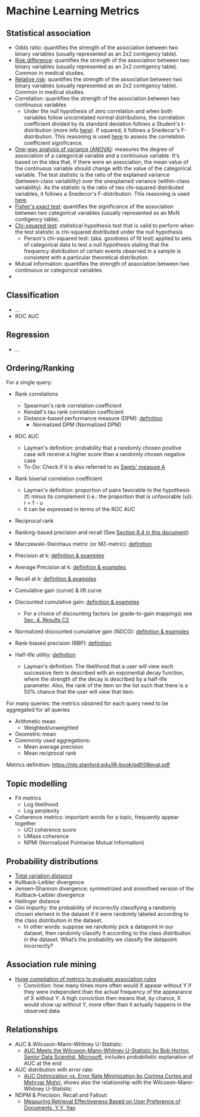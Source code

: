 
# Machine Learning Metrics
## Statistical association
- Odds ratio: quantifies the strength of the association between two binary variables (usually represented as an 2x2 contigency table).
- [Risk difference](https://en.wikipedia.org/wiki/Risk_difference): quantifies the strength of the association between two binary variables (usually represented as an 2x2 contigency table). Common in medical studies.
- [Relative risk](https://en.wikipedia.org/wiki/Relative_risk): quantifies the strength of the association between two binary variables  (usually represented as an 2x2 contigency table). Common in medical studies.
- Correlation: quantifies the strength of the association between two continuous variables
  - Under the null hypothesis of zero correlation and when both variables follow uncorrelated normal distributions, the correlation coefficient divided by its standard deviation follows a Student's t-distribution (more info [here](https://en.wikipedia.org/wiki/Pearson_correlation_coefficient#Testing_using_Student's_t-distribution)). If squared, it follows a Snedecor's F-distribution. This reasoning is used [here](https://scikit-learn.org/stable/modules/generated/sklearn.feature_selection.f_regression.html#sklearn.feature_selection.f_regression) to assess the correlation coefficient significance.
- [One-way analysis of variance (ANOVA)](https://en.wikipedia.org/wiki/Analysis_of_variance): measures the degree of association of a categorical variable and a continuous variable. It's based on the idea that, if there were an association, the mean value of the continuous variable should change with the value of the categorical variable. The test statistic is the ratio of the explained variance (between-class variability) over the unexplained variance (within-class variability). As the statistic is the ratio of two chi-squared distributed variables, it follows a Snedecor's F-distribution. This reasoning is used [here](https://scikit-learn.org/stable/modules/generated/sklearn.feature_selection.f_classif.html).
- [Fisher's exact test](https://en.wikipedia.org/wiki/Fisher%27s_exact_test): quantifies the significance of the association between two categorical variables (usually represented as an MxN contigency table).
- [Chi-squared test](https://en.wikipedia.org/wiki/Chi-squared_test): statistical hypothesis test that is valid to perform when the test statistic is chi-squared distributed under the null hypothesis
  -  Person's chi-squared test: (aka. goodness of fit test) applied to sets of categorical data to test a null hypothesis stating that the frequency distribution of certain events observed in a sample is consistent with a particular theoretical distribution.
- Mutual information: quantifies the strength of association between two continuous or categorical variables
- 

## Classification
- ...
- ROC AUC

## Regression
- ...

## Ordering/Ranking

For a single query:
- Rank correlations
  - Spearman's rank correlation coefficient
  - Kendall's tau rank correlation coefficient
  - Distance-based performance measure (DPM): [definition][1-open]
    - Normalized DPM (Normalized DPM)
- ROC AUC
  - Layman's definition: probability that a randomly chosen positive case will receive a higher score than a randomly chosen negative case
  - To-Do: Check if it is also referred to as [Swets' measure A][swets-open]
- Rank biserial correlation coefficient
  - Layman's definition: proportion of pairs favorable to the hypothesis (f) minus its complement (i.e.: the proportion that is unfavorable (u)): r = f - u
  - It can be expressed in terms of the ROC AUC
- Reciprocal rank
- Ranking-based precision and recall (See [Section 6.4 in this document][1-open])
- Marczewski-Steinhaus metric (or MZ-metric): [definition](http://matwbn.icm.edu.pl/ksiazki/cm/cm6/cm6141.pdf)


- Precision at k: [definition & examples](https://ils.unc.edu/courses/2013_spring/inls509_001/lectures/10-EvaluationMetrics.pdf)
- Average Precision at k: [definition & examples](https://ils.unc.edu/courses/2013_spring/inls509_001/lectures/10-EvaluationMetrics.pdf)
- Recall at k: [definition & examples](https://ils.unc.edu/courses/2013_spring/inls509_001/lectures/10-EvaluationMetrics.pdf)
- Cumulative gain (curve) & lift curve
- Discounted cumulative gain: [definition & examples](https://ils.unc.edu/courses/2013_spring/inls509_001/lectures/10-EvaluationMetrics.pdf)
  - For a choice of discounting factors (or grade-to-gain mappings) see [Sec. 4. Results C2](http://ir.ii.uam.es/pubs/irj2020.pdf)
- Normalized discounted cumulative gain (NDCG): [definition & examples](https://ils.unc.edu/courses/2013_spring/inls509_001/lectures/10-EvaluationMetrics.pdf)
- Rank-biased precision (RBP): [definition](https://dl.acm.org/doi/10.1145/1416950.1416952)
- Half-life utility: [definition](https://doi.org/10.1145/963770.963772)
  - Layman's definition: The likelihood that a user will view each successive item is described with an exponential decay function, where the strength of the decay is described by a half-life parameter. Also, the rank of the item on the list such that there is a 50% chance that the user will view that item.

For many queries: the metrics obtained for each query need to be aggregated for all queries
- Arithmetic mean
  - Weighted/unweighted 
- Geometric mean
- Commonly used aggregations:
  - Mean average precision
  - Mean reciprocal rank

Metrics definition: https://nlp.stanford.edu/IR-book/pdf/08eval.pdf

## Topic modelling
- Fit metrics
  - Log likelihood
  - Log perplexity 
- Coherence metrics: important words for a topic, frequently appear together 
  - UCI coherence score
  - UMass coherence
  - NPMI (Normalized Pointwise Mutual Information)

## Probability distributions
- [Total variation distance](https://en.wikipedia.org/wiki/Total_variation_distance_of_probability_measures)
- Kullback-Leibler divergence
- Jensen–Shannon divergence: symmetrized and smoothed version of the Kullback–Leibler divergence
- Hellinger distance
- Gini impurity: the probability of incorrectly classifying a randomly chosen element in the dataset if it were randomly labeled according to the class distribution in the dataset.
  - In other words: suppose we randomly pick a datapoint in our dataset, then randomly classify it according to the class distribution in the dataset. What’s the probability we classify the datapoint incorrectly?

## Association rule mining
- [Huge compilation of metrics to evaluate association rules](https://michael.hahsler.net/research/association_rules/measures.html)
  - Conviction: how many times more often would X appear without Y if they were independent than the actual frequency of the appearance of X without Y. A high conviction then means that, by chance, X would show up without Y, more often than it actually happens in the observed data.

## Relationships
- AUC & Wilcoxon-Mann-Whitney U-Statistic:
  - [AUC Meets the Wilcoxon-Mann-Whitney U-Statistic by Bob Horton, Senior Data Scientist, Microsoft](https://blog.revolutionanalytics.com/2017/03/auc-meets-u-stat.html), includes probabilistic explanation of AUC at the end
- AUC distribution with error rate:
  - [AUC Optimization vs. Error Rate Minimization by Corinna Cortes and Mehryar Mohri](https://papers.nips.cc/paper/2518-auc-optimization-vs-error-rate-minimization.pdf), shows also the relationship with the Wilcoxon-Mann-Whitney U-Statistic 
- NDPM & Precision, Recall and Fallout:
  - [Measuring Retrieval Effectiveness Based on User Preference of Documents, Y.Y. Yao][1-open]


[1]: <https://dx.doi.org/10.1002/(SICI)1097-4571(199503)46:2%3C133::AID-ASI6%3E3.0.CO;2-Z> "Measuring Retrieval Effectiveness Based on User Preference of Documents, Y.Y. Yao (paid version)"
[1-open]: <http://www2.cs.uregina.ca/~yyao/PAPERS/jasis_ndpm.pdf> "Measuring Retrieval Effectiveness Based on User Preference of Documents, Y.Y. Yao (free version)"
[swets]: <https://dx.doi.org/10.1126/science.3287615> "Measuring the Accuracy of Diagnostic Systems, J.A. Swets (paid version)"
[swets-open]: <http://wixtedlab.ucsd.edu/publications/Psych%20218/Swets_1988.pdf> "Measuring the Accuracy of Diagnostic Systems, J.A. Swets (free version)"
